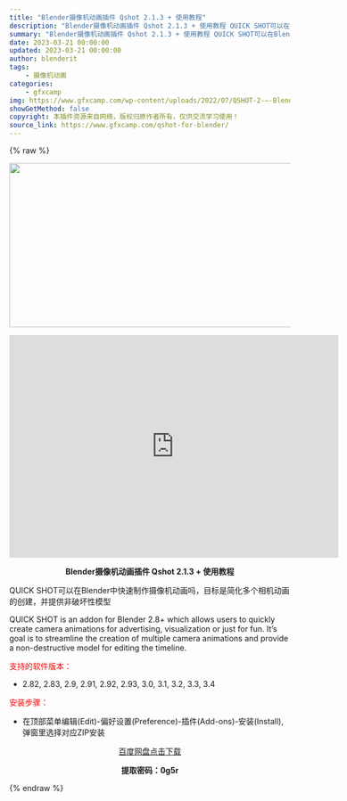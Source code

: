 ```yaml
---
title: "Blender摄像机动画插件 Qshot 2.1.3 + 使用教程"
description: "Blender摄像机动画插件 Qshot 2.1.3 + 使用教程 QUICK SHOT可以在Blender中快速制作摄像机动画吗，目标是简化多个相机动画的创建，并提供非破坏性模型 QUICK SHO..."
summary: "Blender摄像机动画插件 Qshot 2.1.3 + 使用教程 QUICK SHOT可以在Blender中快速制作摄像机动画吗，目标是简化多个相机动画的创建，并提供非破坏性模型 QUICK SHO..."
date: 2023-03-21 00:00:00
updated: 2023-03-21 00:00:00
author: blenderit
tags: 
    - 摄像机动画
categories:
    - gfxcamp
img: https://www.gfxcamp.com/wp-content/uploads/2022/07/QSHOT-2-–-Blender-Market.jpg
showGetMethod: false
copyright: 本插件资源来自网络，版权归原作者所有，仅供交流学习使用！
source_link: https://www.gfxcamp.com/qshot-for-blender/
---
```


{% raw %}
<div><p><img decoding="async" class="aligncenter size-full wp-image-105158" src="https://www.gfxcamp.com/wp-content/uploads/2022/07/QSHOT-2-%E2%80%93-Blender-Market.jpg" data-src="https://www.gfxcamp.com/wp-content/uploads/2022/07/QSHOT-2-–-Blender-Market.jpg" alt="" width="590" height="295" data-srcset="https://www.gfxcamp.com/wp-content/uploads/2022/07/QSHOT-2-–-Blender-Market.jpg 590w, https://www.gfxcamp.com/wp-content/uploads/2022/07/QSHOT-2-–-Blender-Market-150x75.jpg 150w" data-sizes="(max-width: 590px) 100vw, 590px"></p><p style="text-align: center;"><iframe loading="lazy" src="https://player.youku.com/embed/XNTg4NzYyODEyOA==" width="590" height="400" frameborder="0" allowfullscreen="allowfullscreen" data-mce-fragment="1"></iframe></p><p style="text-align: center;"><strong>Blender摄像机动画插件 Qshot 2.1.3 + 使用教程</strong></p><p>QUICK SHOT可以在Blender中快速制作摄像机动画吗，目标是简化多个相机动画的创建，并提供非破坏性模型</p><p style="text-align: left;">QUICK SHOT is an addon for Blender 2.8+ which allows users to quickly create camera animations for advertising, visualization or just for fun. It’s goal is to streamline the creation of multiple camera animations and provide a non-destructive model for editing the timeline.</p><p><span style="color: #ff0000;">支持的软件版本：</span></p><ul>
<li>2.82, 2.83, 2.9, 2.91, 2.92, 2.93, 3.0, 3.1, 3.2, 3.3, 3.4</li>
</ul><p><span style="color: #ff0000;">安装步骤：</span></p><ul>
<li>在顶部菜单编辑(Edit)-偏好设置(Preference)-插件(Add-ons)-安装(Install),弹窗里选择对应ZIP安装</li>
</ul><p style="text-align: center;"><a class="maxbutton-3 maxbutton maxbutton-baidu" target="_blank" rel="noopener" href="https://pan.baidu.com/s/1_t4BCv6laXBnOZ9L-uVacw?pwd=0g5r"><span class="mb-text">百度网盘点击下载</span></a></p><p style="text-align: center;"><strong>提取密码：0g5r</strong></p></div>
<div style="display: none">gfxcamp</div>
{% endraw %}